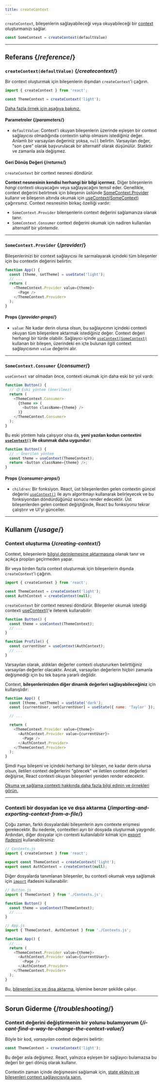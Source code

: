```yaml
---
title: createContext
---
```


<Intro>

`createContext`, bileşenlerin sağlayabileceği veya okuyabileceği bir [context](/learn/passing-data-deeply-with-context) oluşturmanızı sağlar.

```js
const SomeContext = createContext(defaultValue)
```

</Intro>

<InlineToc />

---

## Referans {/*reference*/}

### `createContext(defaultValue)` {/*createcontext*/}

Bir context oluşturmak için bileşenlerin dışından `createContext`'i çağırın.

```js
import { createContext } from 'react';

const ThemeContext = createContext('light');
```

[Daha fazla örnek için aşağıya bakınız.](#usage)

#### Parametreler {/*parameters*/}

* `defaultValue`: Context'i okuyan bileşenlerin üzerinde eşleşen bir context sağlayıcısı olmadığında contextin sahip olmasını istediğiniz değer. Anlamlı bir varsayılan değeriniz yoksa, `null` belirtin. Varsayılan değer, "son çare" olarak başvurulacak bir alternatif olarak düşünülür. Statiktir ve zamanla asla değişmez.

#### Geri Dönüş Değeri {/*returns*/}

`createContext` bir context nesnesi döndürür.

**Context nesnesinin kendisi herhangi bir bilgi içermez.** Diğer bileşenlerin _hangi_ contexti okuyacağını veya sağlayacağını temsil eder. Genellikle, context değerini belirtmek için bileşenin üstünde [SomeContext.Provider](https://react.dev/reference/react/createContext#provider) kullanır ve bileşenin altında okumak için [useContext(SomeContext)](https://react.dev/reference/react/useContext) çağırırsınız. Context nesnesinin birkaç özelliği vardır:

* `SomeContext.Provider` bilenşenlerin context değerini sağlamanıza olanak tanır.
* `SomeContext.Consumer` context değerini okumak için nadiren kullanılan alternatif bir yöntemdir.

---

### `SomeContext.Provider` {/*provider*/}

Bileşenlerinizi bir context sağlayıcısı ile sarmalayarak içindeki tüm bileşenler için bu contextin değerini belirtin:

```js
function App() {
  const [theme, setTheme] = useState('light');
  // ...
  return (
    <ThemeContext.Provider value={theme}>
      <Page />
    </ThemeContext.Provider>
  );
}
```

#### Props {/*provider-props*/}

* `value`: Ne kadar derin olursa olsun, bu sağlayıcının içindeki contexti okuyan tüm bileşenlere aktarmak istediğiniz değer. Context değeri herhangi bir türde olabilir. Sağlayıcı içinde [`useContext(SomeContext)`](/reference/react/useContext) kullanan bir bileşen,
üzerindeki en içte bulunan ilgili context sağlayıcısının `value` değerini alır.

---

### `SomeContext.Consumer` {/*consumer*/}

`useContext` var olmadan önce, contexti okumak için daha eski bir yol vardı:

```js
function Button() {
  // 🟡 Eski yöntem (önerilmez)
  return (
    <ThemeContext.Consumer>
      {theme => (
        <button className={theme} />
      )}
    </ThemeContext.Consumer>
  );
}
```

Bu eski yöntem hala çalışıyor olsa da, **yeni yazılan kodun contextini [`useContext()`](/reference/react/useContext) ile okunmak daha uygundur:**

```js
function Button() {
  // ✅ Önerilen yöntem
  const theme = useContext(ThemeContext);
  return <button className={theme} />;
}
```

#### Props {/*consumer-props*/}

* `children`: Bir fonksiyon. React, üst bileşenlerden gelen contextin güncel değerini [`useContext()`](/reference/react/useContext) ile aynı algoritmayı kullanarak belirleyecek ve bu fonksiyondan döndürdüğünüz sonucu render edecektir. Üst bileşenlerden gelen context değiştiğinde, React bu fonksiyonu tekrar çalıştırır ve UI'yi günceller.

---

## Kullanım {/*usage*/}

### Context oluşturma {/*creating-context*/}

Context, bileşenlerin [bilgiyi derinlemesine aktarmasına](/learn/passing-data-deeply-with-context) olanak tanır ve açıkça propları geçirmeden yapar.

Bir veya birden fazla context oluşturmak için bileşenlerin dışında `createContext`'i çağırın.

```js [[1, 3, "ThemeContext"], [1, 4, "AuthContext"], [3, 3, "'light'"], [3, 4, "null"]]
import { createContext } from 'react';

const ThemeContext = createContext('light');
const AuthContext = createContext(null);
```

`createContext` bir <CodeStep step={1}>context nesnesi</CodeStep> döndürür. Bileşenler okumak istediği contexti [useContext()](https://react.dev/reference/react/useContext)'e ileterek kullanabilir:

```js [[1, 2, "ThemeContext"], [1, 7, "AuthContext"]]
function Button() {
  const theme = useContext(ThemeContext);
  // ...
}

function Profile() {
  const currentUser = useContext(AuthContext);
  // ...
}
```

Varsayılan olarak, aldıkları değerler contexti oluştururken belirttiğiniz <CodeStep step={3}>varsayılan değerler</CodeStep> olacaktır. Ancak, varsayılan değerlerin hiçbiri zamanla değişmediği için bu tek başına yararlı değildir.

Context, **bileşenlerinizden diğer dinamik değerleri sağlayabileceğiniz** için kullanışlıdır:

```js {8-9,11-12}
function App() {
  const [theme, setTheme] = useState('dark');
  const [currentUser, setCurrentUser] = useState({ name: 'Taylor' });

  // ...

  return (
    <ThemeContext.Provider value={theme}>
      <AuthContext.Provider value={currentUser}>
        <Page />
      </AuthContext.Provider>
    </ThemeContext.Provider>
  );
}
```

Şimdi `Page` bileşeni ve içindeki herhangi bir bileşen, ne kadar derin olursa olsun, iletilen context değerlerini "görecek" ve iletilen context değerleri değişirse, React contexti okuyan bileşenleri yeniden render edecektir.

[Okuma ve sağlama contexti hakkında daha fazla bilgi edinin ve örnekleri görün.](/reference/react/useContext)

---

### Contexti bir dosyadan içe ve dışa aktarma {/*importing-and-exporting-context-from-a-file*/}


Çoğu zaman, farklı dosyalardaki bileşenlerin aynı contexte erişmesi gerekecektir. Bu nedenle, contextleri ayrı bir dosyada oluşturmak yaygındır. Ardından, diğer dosyalar için contexti kullanılabilir kılmak için [export ifadesini](https://developer.mozilla.org/en-US/docs/web/javascript/reference/statements/export) kullanabilirsiniz:

```js {4-5}
// Contexts.js
import { createContext } from 'react';

export const ThemeContext = createContext('light');
export const AuthContext = createContext(null);
````

Diğer dosyalarda tanımlanan bileşenler, bu contexti okumak veya sağlamak için [`import`](https://developer.mozilla.org/en-US/docs/web/javascript/reference/statements/import) ifadesini kullanabilir:

```js {2}
// Button.js
import { ThemeContext } from './Contexts.js';

function Button() {
  const theme = useContext(ThemeContext);
  // ...
}
```

```js {2}
// App.js
import { ThemeContext, AuthContext } from './Contexts.js';

function App() {
  // ...
  return (
    <ThemeContext.Provider value={theme}>
      <AuthContext.Provider value={currentUser}>
        <Page />
      </AuthContext.Provider>
    </ThemeContext.Provider>
  );
}
```

Bu, [bileşenleri içe ve dışa aktarma.](/learn/importing-and-exporting-components) işlemine benzer şekilde çalışır.

---

## Sorun Giderme {/*troubleshooting*/}

### Context değerini değiştirmenin bir yolunu bulamıyorum {/*i-cant-find-a-way-to-change-the-context-value*/}


Böyle bir kod, *varsayılan* context değerini belirtir:

```js
const ThemeContext = createContext('light');
```

Bu değer asla değişmez. React, yalnızca eşleşen bir sağlayıcı bulamazsa bu değeri bir geri dönüş olarak kullanır.

Contextin zaman içinde değişmesini sağlamak için, [state ekleyin ve bileşenleri context sağlayıcısıyla sarın.](/reference/react/useContext#updating-data-passed-via-context)

